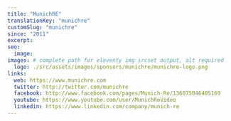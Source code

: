 ```yaml
---
title: "MunichRE"
translationKey: "munichre"
customSlug: "munichre"
since: "2011"
excerpt:
seo:
  image:
images: # complete path for eleventy img srcset output, alt required
  logo: ./src/assets/images/sponsors/munichre/munichre-logo.png
links:
  web: https://www.munichre.com
  twitter: http://twitter.com/munichre
  facebook: http://www.facebook.com/pages/Munich-Re/136075046405169
  youtube: https://www.youtube.com/user/MunichReVideo
  linkedin: https://www.linkedin.com/company/munich-re
---
```


